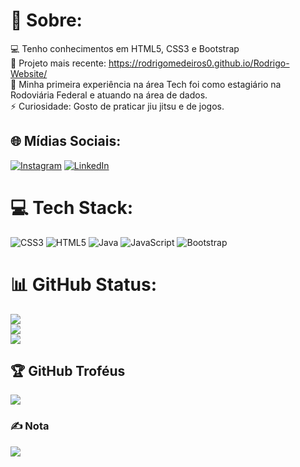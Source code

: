  # 💫 Sobre:
💻  Tenho conhecimentos em HTML5, CSS3 e Bootstrap<br>🌱  Projeto mais recente: https://rodrigomedeiros0.github.io/Rodrigo-Website/<br>💼  Minha primeira experiência na área Tech foi como estagiário na Rodoviária Federal e atuando na área de dados.<br>⚡  Curiosidade: Gosto de praticar jiu jitsu e de jogos. 


## 🌐 Mídias Sociais:
[![Instagram](https://img.shields.io/badge/Instagram-%23E4405F.svg?logo=Instagram&logoColor=white)](https://instagram.com/rodrigo_.medeiros) [![LinkedIn](https://img.shields.io/badge/LinkedIn-%230077B5.svg?logo=linkedin&logoColor=white)](https://linkedin.com/in/rodrigo--medeiros) 

# 💻 Tech Stack:
![CSS3](https://img.shields.io/badge/css3-%231572B6.svg?style=for-the-badge&logo=css3&logoColor=white) ![HTML5](https://img.shields.io/badge/html5-%23E34F26.svg?style=for-the-badge&logo=html5&logoColor=white) ![Java](https://img.shields.io/badge/java-%23ED8B00.svg?style=for-the-badge&logo=java&logoColor=white) ![JavaScript](https://img.shields.io/badge/javascript-%23323330.svg?style=for-the-badge&logo=javascript&logoColor=%23F7DF1E) ![Bootstrap](https://img.shields.io/badge/bootstrap-%23563D7C.svg?style=for-the-badge&logo=bootstrap&logoColor=white)
# 📊 GitHub Status:
![](https://github-readme-stats.vercel.app/api?username=rodrigomedeiros0&theme=shades-of-purple&hide_border=false&include_all_commits=false&count_private=false)<br/>
![](https://github-readme-streak-stats.herokuapp.com/?user=rodrigomedeiros0&theme=shades-of-purple&hide_border=false)<br/>
![](https://github-readme-stats.vercel.app/api/top-langs/?username=rodrigomedeiros0&theme=shades-of-purple&hide_border=false&include_all_commits=false&count_private=false&layout=compact)

## 🏆 GitHub Troféus
![](https://github-profile-trophy.vercel.app/?username=rodrigomedeiros0&theme=radical&no-frame=true&no-bg=true&margin-w=4)

### ✍️ Nota
![](https://quotes-github-readme.vercel.app/api?type=horizontal&theme=radical)

